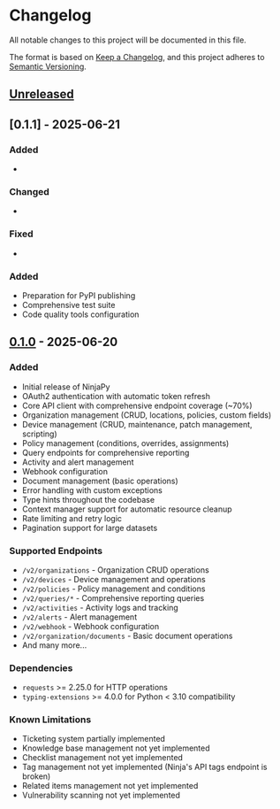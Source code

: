 # Changelog

All notable changes to this project will be documented in this file.

The format is based on [Keep a Changelog](https://keepachangelog.com/en/1.0.0/),
and this project adheres to [Semantic Versioning](https://semver.org/spec/v2.0.0.html).

## [Unreleased]

## [0.1.1] - 2025-06-21

### Added
- 

### Changed
- 

### Fixed
- 

### Added
- Preparation for PyPI publishing
- Comprehensive test suite
- Code quality tools configuration

## [0.1.0] - 2025-06-20

### Added
- Initial release of NinjaPy
- OAuth2 authentication with automatic token refresh
- Core API client with comprehensive endpoint coverage (~70%)
- Organization management (CRUD, locations, policies, custom fields)
- Device management (CRUD, maintenance, patch management, scripting)
- Policy management (conditions, overrides, assignments)  
- Query endpoints for comprehensive reporting
- Activity and alert management
- Webhook configuration
- Document management (basic operations)
- Error handling with custom exceptions
- Type hints throughout the codebase
- Context manager support for automatic resource cleanup
- Rate limiting and retry logic
- Pagination support for large datasets

### Supported Endpoints
- `/v2/organizations` - Organization CRUD operations
- `/v2/devices` - Device management and operations
- `/v2/policies` - Policy management and conditions
- `/v2/queries/*` - Comprehensive reporting queries
- `/v2/activities` - Activity logs and tracking
- `/v2/alerts` - Alert management
- `/v2/webhook` - Webhook configuration
- `/v2/organization/documents` - Basic document operations
- And many more...

### Dependencies
- `requests` >= 2.25.0 for HTTP operations
- `typing-extensions` >= 4.0.0 for Python < 3.10 compatibility

### Known Limitations
- Ticketing system partially implemented
- Knowledge base management not yet implemented
- Checklist management not yet implemented
- Tag management not yet implemented (Ninja's API tags endpoint is broken)
- Related items management not yet implemented
- Vulnerability scanning not yet implemented

[Unreleased]: https://github.com/jstrn/ninjapy/compare/v0.1.0...HEAD
[0.1.0]: https://github.com/jstrn/ninjapy/releases/tag/v0.1.0 